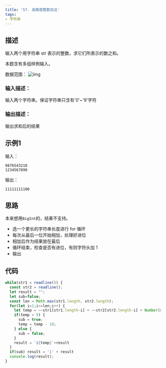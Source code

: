 ```yaml
---
title: '57. 高精度整数加法'
tags:
- 字符串
---
```


## 描述

输入两个用字符串 str 表示的整数，求它们所表示的数之和。

本题含有多组样例输入。

数据范围： ![img](https://www.nowcoder.com/equation?tex=1%20%5Cle%20len(str)%20%5Cle%2010000%20%5C)

### 输入描述：

输入两个字符串。保证字符串只含有'0'~'9'字符

### 输出描述：

输出求和后的结果

## 示例1

输入：

```
9876543210
1234567890
```



输出：

```
11111111100
```

## 思路

本来想用`BigInt`的，结果不支持。

- 选一个更长的字符串长度进行 for 循环
- 每次从最后一位开始相加，处理好进位
- 相加后作为结果放在最后
- 循环结束，检查是否有进位，有则字符头加 1
- 输出

## 代码
```js
while(str1 = readline()) {
  const str2 = readline();
  let result = "";
  let sub=false;
  const len = Math.max(str1.length, str2.length);
  for(let i=1;i<=len;i++) {
    let temp = ~~str1[str1.length-i] + ~~str2[str2.length-i] + Number(sub);
    if(temp > 9) {
      sub = true;
      temp = temp - 10;
    } else {
      sub = false;
    }
    result = `${temp}`+result
  }
  if(sub) result = '1' + result
  console.log(result);
}
```


